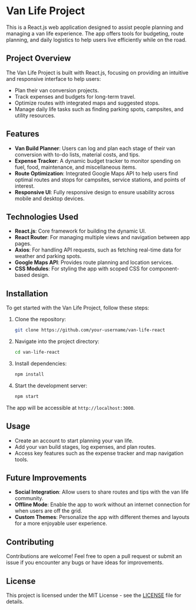 
# Van Life Project

This is a React.js web application designed to assist people planning and managing a van life experience. The app offers tools for budgeting, route planning, and daily logistics to help users live efficiently while on the road.

## Project Overview

The Van Life Project is built with React.js, focusing on providing an intuitive and responsive interface to help users:

- Plan their van conversion projects.
- Track expenses and budgets for long-term travel.
- Optimize routes with integrated maps and suggested stops.
- Manage daily life tasks such as finding parking spots, campsites, and utility resources.

## Features

- **Van Build Planner**: Users can log and plan each stage of their van conversion with to-do lists, material costs, and tips.
- **Expense Tracker**: A dynamic budget tracker to monitor spending on fuel, food, maintenance, and miscellaneous items.
- **Route Optimization**: Integrated Google Maps API to help users find optimal routes and stops for campsites, service stations, and points of interest.
- **Responsive UI**: Fully responsive design to ensure usability across mobile and desktop devices.

## Technologies Used

- **React.js**: Core framework for building the dynamic UI.
- **React Router**: For managing multiple views and navigation between app pages.
- **Axios**: For handling API requests, such as fetching real-time data for weather and parking spots.
- **Google Maps API**: Provides route planning and location services.
- **CSS Modules**: For styling the app with scoped CSS for component-based design.

## Installation

To get started with the Van Life Project, follow these steps:

1. Clone the repository:
   ```bash
   git clone https://github.com/your-username/van-life-react
   ```
2. Navigate into the project directory:
   ```bash
   cd van-life-react
   ```
3. Install dependencies:
   ```bash
   npm install
   ```
4. Start the development server:
   ```bash
   npm start
   ```

The app will be accessible at `http://localhost:3000`.

## Usage

- Create an account to start planning your van life.
- Add your van build stages, log expenses, and plan routes.
- Access key features such as the expense tracker and map navigation tools.

## Future Improvements

- **Social Integration**: Allow users to share routes and tips with the van life community.
- **Offline Mode**: Enable the app to work without an internet connection for when users are off the grid.
- **Custom Themes**: Personalize the app with different themes and layouts for a more enjoyable user experience.

## Contributing

Contributions are welcome! Feel free to open a pull request or submit an issue if you encounter any bugs or have ideas for improvements.

## License

This project is licensed under the MIT License - see the [LICENSE](LICENSE) file for details.
